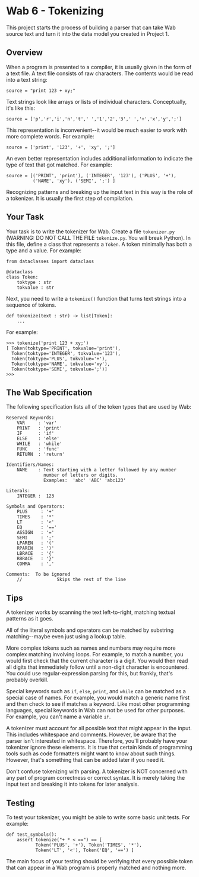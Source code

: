 # Wab 6 - Tokenizing

This project starts the process of building a parser that can take
Wab source text and turn it into the data model you created in
Project 1.   

## Overview

When a program is presented to a compiler, it is usually given in the
form of a text file.  A text file consists of raw characters.  The
contents would be read into a text string:

```
source = "print 123 + xy;"
```

Text strings look like arrays or lists of individual characters.
Conceptually, it's like this:

```
source = ['p','r','i','n','t',' ','1','2','3',' ','+','x','y',';']
```

This representation is inconvenient--it would be much easier to work
with more complete words.  For example:

```
source = ['print', '123', '+', 'xy', ';']
```

An even better representation includes additional information to
indicate the type of text that got matched.  For example:

```
source = [('PRINT', 'print'), ('INTEGER', '123'), ('PLUS', '+'),
          ('NAME', 'xy'), ('SEMI', ';') ]
```

Recognizing patterns and breaking up the input text in this way is the
role of a tokenizer.  It is usually the first step of compilation.

## Your Task

Your task is to write the tokenizer for Wab.  Create a file `tokenizer.py`
(WARNING: DO NOT CALL THE FILE `tokenize.py`. You will break Python).
In this file, define a class that represents a `Token`.
A token minimally has both a type and a value. For example:

```
from dataclasses import dataclass

@dataclass
class Token:
    toktype : str
    tokvalue : str
```

Next, you need to write a `tokenize()` function that turns text strings into a
sequence of tokens.

```
def tokenize(text : str) -> list[Token]:
    ...
```

For example:

```
>>> tokenize('print 123 + xy;')
[ Token(toktype='PRINT', tokvalue='print'),
  Token(toktype='INTEGER', tokvalue='123'),
  Token(toktype='PLUS', tokvalue='+'),
  Token(toktype='NAME', tokvalue='xy'),
  Token(toktype='SEMI', tokvalue=';')]
>>>
```

## The Wab Specification

The following specification lists all of the token types that are used by
Wab:

```
Reserved Keywords:
    VAR     : 'var'  
    PRINT   : 'print'
    IF      : 'if'
    ELSE    : 'else'
    WHILE   : 'while'
    FUNC    : 'func'
    RETURN  : 'return'

Identifiers/Names:
    NAME    : Text starting with a letter followed by any number
              number of letters or digits.
              Examples:  'abc' 'ABC' 'abc123'

Literals:
    INTEGER :  123

Symbols and Operators:
    PLUS     : '+'
    TIMES    : '*'
    LT       : '<'
    EQ       : '=='
    ASSIGN   : '='
    SEMI     : ';'
    LPAREN   : '('
    RPAREN   : ')'
    LBRACE   : '{'
    RBRACE   : '}'
    COMMA    : ','

Comments:  To be ignored
    //             Skips the rest of the line
```

## Tips

A tokenizer works by scanning the text left-to-right, matching textual
patterns as it goes.

All of the literal symbols and operators can be matched by substring
matching--maybe even just using a lookup table.

More complex tokens such as names and numbers may require more complex
matching involving loops.  For example, to match a number, you would
first check that the current character is a digit. You would then read
all digits that immediately follow until a non-digit character is
encountered.   You could use regular-expression parsing for this,
but frankly, that's probably overkill.  

Special keywords such as `if`, `else`, `print`, and `while` can be
matched as a special case of names. For example, you would match a
generic name first and then check to see if matches a keyword.  Like
most other programming languages, special keywords in Wab can not
be used for other purposes.  For example, you can't name a variable
`if`.

A tokenizer must account for all possible text that might appear in
the input.  This includes whitespace and comments.  However, be aware
that the parser isn't interested in whitespace.  Therefore, you'll
probably have your tokenizer ignore these elements.  It is true that
certain kinds of programming tools such as code formatters might want
to know about such things.  However, that's something that can be
added later if you need it.

Don't confuse tokenizing with parsing.  A tokenizer is NOT concerned
with any part of program correctness or correct syntax.  It is merely
taking the input text and breaking it into tokens for later analysis.

## Testing

To test your tokenizer, you might be able to write some basic
unit tests. For example:

```
def test_symbols():
    assert tokenize("+ * < ==") == [
           Token('PLUS', '+'), Token('TIMES', '*'),
           Token('LT', '<'), Token('EQ', '==') ]
```

The main focus of your testing should be verifying that every possible
token that can appear in a Wab program is properly matched and
nothing more. 
